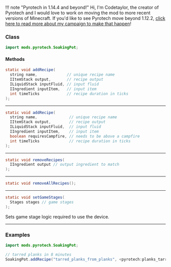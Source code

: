 !!! note "Pyrotech in 1.14.4 and beyond!"
    Hi, I'm Codetaylor, the creator of Pyrotech and I would love to work on moving the mod to more recent versions of Minecraft. If you'd like to see Pyrotech move beyond 1.12.2, [click here to read more about my campaign to make that happen](https://bit.ly/2KaxA3H)!

### Class

```java
import mods.pyrotech.SoakingPot;
```

#### Methods

```java
static void addRecipe(
  string name,             // unique recipe name
  IItemStack output,       // recipe output
  ILiquidStack inputFluid, // input fluid
  IIngredient inputItem,   // input item
  int timeTicks            // recipe duration in ticks
);
```


---


```java
static void addRecipe(
  string name,              // unique recipe name
  IItemStack output,        // recipe output
  ILiquidStack inputFluid,  // input fluid
  IIngredient inputItem,    // input item
  boolean requiresCampfire, // needs to be above a campfire
  int timeTicks             // recipe duration in ticks
);
```


---


```java
static void removeRecipes(
  IIngredient output // output ingredient to match
);
```


---


```java
static void removeAllRecipes();
```


---


```java
static void setGameStages(
  Stages stages // game stages
);
```

Sets game stage logic required to use the device.

---


### Examples

```java
import mods.pyrotech.SoakingPot;

// tarred planks in 8 minutes
SoakingPot.addRecipe("tarred_planks_from_planks", <pyrotech:planks_tarred>, <liquid:wood_tar>, <ore:plankWood>, 8 * 60 * 20);
```
